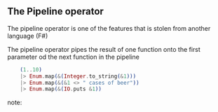 ## The Pipeline operator

The pipeline operator is one of the features that is stolen from another language (F#)

The pipeline operator pipes the result of one function onto the first parameter od the next function in the pipeline

```elixir
    (1..10) 
    |> Enum.map(&(Integer.to_string(&1))) 
    |> Enum.map(&(&1 <> " cases of beer")) 
    |> Enum.map(&(IO.puts &1))

```

note:
    